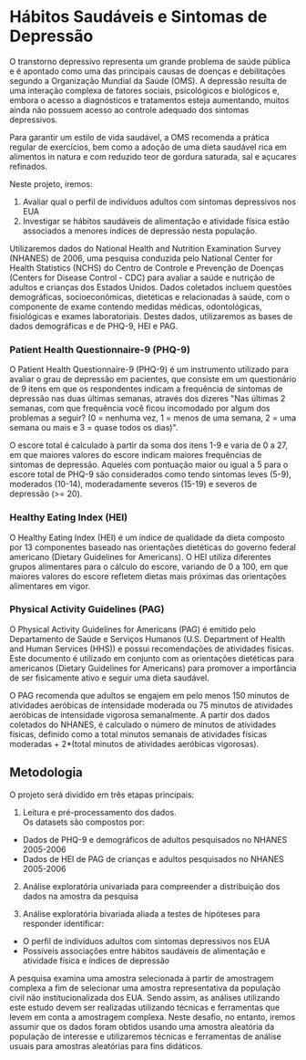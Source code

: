# Hábitos Saudáveis e Sintomas de Depressão

O transtorno depressivo representa um grande problema de saúde pública e é apontado como uma das principais causas de doenças e debilitações segundo a Organização Mundial da Saúde (OMS). A depressão resulta de uma interação complexa de fatores sociais, psicológicos e biológicos e, embora o acesso a diagnósticos e tratamentos esteja aumentando, muitos ainda não possuem acesso ao controle adequado dos sintomas depressivos.

Para garantir um estilo de vida saudável, a OMS recomenda a prática regular de exercícios, bem como a adoção de uma dieta saudável rica em alimentos in natura e com reduzido teor de gordura saturada, sal e açucares refinados.

Neste projeto, iremos:
1. Avaliar qual o perfil de indivíduos adultos com sintomas depressivos nos EUA
2. Investigar se hábitos saudáveis de alimentação e atividade física estão associados a menores índices de depressão nesta população.

Utilizaremos dados do National Health and Nutrition Examination Survey (NHANES) de 2006, uma pesquisa conduzida pelo National Center for Health Statistics (NCHS) do Centro de Controle e Prevenção de Doenças (Centers for Disease Control - CDC) para avaliar a saúde e nutrição de adultos e crianças dos Estados Unidos. Dados coletados incluem questões demográficas, socioeconômicas, dietéticas e relacionadas à saúde, com o componente de exame contendo medidas médicas, odontológicas, fisiológicas e exames laboratoriais. Destes dados, utilizaremos as bases de dados demográficas e de PHQ-9, HEI e PAG.

### Patient Health Questionnaire-9 (PHQ-9)

O Patient Health Questionnaire-9 (PHQ-9) é um instrumento utilizado para avaliar o grau de depressão em pacientes, que consiste em um questionário de 9 itens em que os respondentes indicam a frequência de sintomas de depressão nas duas últimas semanas, através dos dizeres "Nas últimas 2 semanas, com que frequência você ficou incomodado por algum dos problemas a seguir? (0 = nenhuma vez, 1 = menos de uma semana, 2 = uma semana ou mais e 3 = quase todos os dias)".

O escore total é calculado à partir da soma dos itens 1-9 e varia de 0 a 27, em que maiores valores do escore indicam maiores frequências de sintomas de depressão. Aqueles com pontuação maior ou igual a 5 para o escore total de PHQ-9 são considerados como tendo sintomas leves (5-9), moderados (10-14), moderadamente severos (15-19) e severos de depressão (>= 20). 

### Healthy Eating Index (HEI)

O Healthy Eating Index (HEI) é um índice de qualidade da dieta composto por 13 componentes baseado nas orientações dietéticas do governo federal americano (Dietary Guidelines for Americans). O HEI utiliza diferentes grupos alimentares para o cálculo do escore, variando de 0 a 100, em que maiores valores do escore refletem dietas mais próximas das orientações alimentares em vigor.

### Physical Activity Guidelines (PAG)

O Physical Activity Guidelines for Americans (PAG) é emitido pelo Departamento de Saúde e Serviços Humanos (U.S. Department of Health and Human Services (HHS)) e possui recomendações de atividades físicas. Este documento é utilizado em conjunto com as orientações dietéticas para americanos (Dietary Guidelines for Americans) para promover a importância de ser fisicamente ativo e seguir uma dieta saudável.

O PAG recomenda que adultos se engajem em pelo menos 150 minutos de atividades aeróbicas de intensidade moderada ou 75 minutos de atividades aeróbicas de intensidade vigorosa semanalmente. A partir dos dados coletados do NHANES, é calculado o número de minutos de atividades físicas, definido como a total minutos semanais de atividades físicas moderadas + 2*(total minutos de atividades aeróbicas vigorosas).

## Metodologia

O projeto será dividido em três etapas principais:

1. Leitura e pré-processamento dos dados.<br>
  Os datasets são compostos por:
  - Dados de PHQ-9 e demográficos de adultos pesquisados no NHANES 2005-2006
  - Dados de HEI de PAG de crianças e adultos pesquisados no NHANES 2005-2006

2. Análise exploratória univariada para compreender a distribuição dos dados na amostra da pesquisa

3. Análise exploratória bivariada aliada a testes de hipóteses para responder identificar:
  - O perfil de indivíduos adultos com sintomas depressivos nos EUA
  - Possíveis associações entre hábitos saudáveis de alimentação e atividade física e índices de depressão

  A pesquisa examina uma amostra selecionada à partir de amostragem complexa a fim de selecionar uma amostra representativa da população civil não institucionalizada dos EUA. Sendo assim, as análises utilizando este estudo devem ser realizadas utilizando técnicas e ferramentas que levem em conta a amostragem complexa. Neste desafio, no entanto, iremos assumir que os dados foram obtidos usando uma amostra aleatória da população de interesse e utilizaremos técnicas e ferramentas de análise usuais para amostras aleatórias para fins didáticos.
